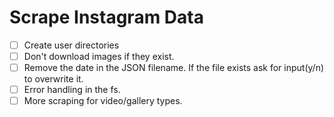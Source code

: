 # Scrape Instagram Data

- [ ] Create user directories
- [ ] Don't download images if they exist.
- [ ] Remove the date in the JSON filename. If the file exists ask for input(y/n) to overwrite it.
- [ ] Error handling in the fs.
- [ ] More scraping for video/gallery types.
